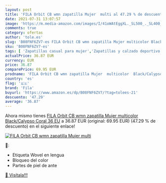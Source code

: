 ```yaml
---
layout: post
title: 'FILA Orbit CB wmn zapatilla Mujer  multi al 47.29 % de descuento'
date: 2021-07-31 13:07:57
image: 'https://m.media-amazon.com/images/I/41oWAtEggXL._SL500_._SL400_.jpg'
comments: true
category: ofertas
author: 'tole.es'
slug: 'B08FNF6ZV7-es FILA Orbit CB wmn zapatilla Mujer multicolor Black/Calypso...'
sku: 'B08FNF6ZV7-es'
tags: [ 'Zapatillas casual para mujer','Zapatillas y calzado deportivo para mujer','Zapatos','Zapatos para mujer','Zapatos y complementos','fila','zapatilla', ]
actualPrice: 36.87 EUR
currency: EUR
price: 36.87
comparePrice: 69.95 EUR
prodname: 'FILA Orbit CB wmn zapatilla Mujer  multicolor  Black/Calypso Coral   36 EU'
country: 'es'
flag: '🇪🇸'
brand: 'Fila'
buyurl: 'https://www.amazon.es/dp/B08FNF6ZV7/?tag=tolees-21'
descuento: '47.29'
average: '36.87'
---
```


Ahora mismo tienes [FILA Orbit CB wmn zapatilla Mujer  multicolor  Black/Calypso Coral   36 EU](https://www.amazon.es/dp/B08FNF6ZV7/?tag=tolees-21) a 36.87 EUR (original: 69.95 EUR) (47.29 %  de descuento) en el siguiente enlace!

[![FILA Orbit CB wmn zapatilla Mujer  multi](https://m.media-amazon.com/images/I/41oWAtEggXL._SL500_._SL400_.jpg)](https://www.amazon.es/dp/B08FNF6ZV7/?tag=tolees-21)

🔎:

- Etiqueta Wovel en lengua
- Bloqueo del color
- Partes de piel de ante

[🛒 Visítala!!!](https://www.amazon.es/dp/B08FNF6ZV7/?tag=tolees-21)
